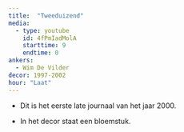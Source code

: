 ```yaml
---
title:  "Tweeduizend"
media:
  - type: youtube
    id: 4fPmIadMolA
    starttime: 9
    endtime: 0
ankers:
  - Wim De Vilder
decor: 1997-2002
hour: "Laat"
---
```


* Dit is het eerste late journaal van het jaar 2000.

* In het decor staat een bloemstuk.
